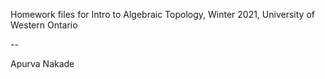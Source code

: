Homework files for Intro to Algebraic Topology, Winter 2021, University of Western Ontario

--

Apurva Nakade
